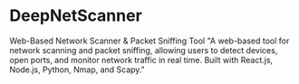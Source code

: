 # DeepNetScanner
Web-Based Network Scanner &amp; Packet Sniffing Tool "A web-based tool for network scanning and packet sniffing, allowing users to detect devices, open ports, and monitor network traffic in real time. Built with React.js, Node.js, Python, Nmap, and Scapy."
